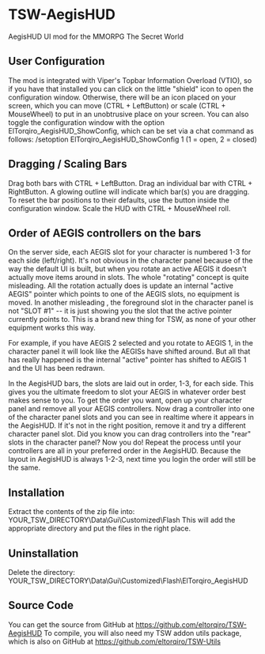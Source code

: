 TSW-AegisHUD
============
AegisHUD UI mod for the MMORPG The Secret World
  
  
User Configuration
------------------
The mod is integrated with Viper's Topbar Information Overload (VTIO), so if you have that installed you can click on the little "shield" icon to open the configuration window.
Otherwise, there will be an icon placed on your screen, which you can move (CTRL + LeftButton) or scale (CTRL + MouseWheel) to put in an unobtrusive place on your screen.
You can also toggle the configuration window with the option ElTorqiro_AegisHUD_ShowConfig, which can be set via a chat command as follows:
/setoption ElTorqiro_AegisHUD_ShowConfig 1
(1 = open, 2 = closed)

   
   
Dragging / Scaling Bars
-----------------------
Drag both bars with CTRL + LeftButton.  Drag an individual bar with CTRL + RightButton.  A glowing outline will indicate which bar(s) you are dragging.  To reset the bar positions to their defaults, use the button inside the configuration window.
Scale the HUD with CTRL + MouseWheel roll.

   
   
Order of AEGIS controllers on the bars
--------------------------------------
On the server side, each AEGIS slot for your character is numbered 1-3 for each side (left/right). It's not obvious in the character panel because of the way the default UI is built, but when you rotate an active AEGIS it doesn't actually move items around in slots. The whole "rotating" concept is quite misleading. All the rotation actually does is update an internal "active AEGIS" pointer which points to one of the AEGIS slots, no equipment is moved. In another misleading , the foreground slot in the character panel is not "SLOT #1" -- it is just showing you the slot that the active pointer currently points to. This is a brand new thing for TSW, as none of your other equipment works this way.

For example, if you have AEGIS 2 selected and you rotate to AEGIS 1, in the character panel it will look like the AEGISs have shifted around. But all that has really happened is the internal "active" pointer has shifted to AEGIS 1 and the UI has been redrawn.

In the AegisHUD bars, the slots are laid out in order, 1-3, for each side. This gives you the ultimate freedom to slot your AEGIS in whatever order best makes sense to you. To get the order you want, open up your character panel and remove all your AEGIS controllers. Now drag a controller into one of the character panel slots and you can see in realtime where it appears in the AegisHUD. If it's not in the right position, remove it and try a different character panel slot. Did you know you can drag controllers into the "rear" slots in the character panel? Now you do! Repeat the process until your controllers are all in your preferred order in the AegisHUD. Because the layout in AegisHUD is always 1-2-3, next time you login the order will still be the same.
   
   
Installation
------------
Extract the contents of the zip file into: YOUR_TSW_DIRECTORY\Data\Gui\Customized\Flash
This will add the appropriate directory and put the files in the right place.

Uninstallation
--------------
Delete the directory: YOUR_TSW_DIRECTORY\Data\Gui\Customized\Flash\ElTorqiro_AegisHUD
   
   
Source Code
-----------
You can get the source from GitHub at https://github.com/eltorqiro/TSW-AegisHUD
To compile, you will also need my TSW addon utils package, which is also on GitHub at https://github.com/eltorqiro/TSW-Utils